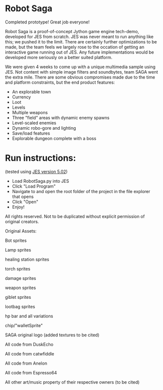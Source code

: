 # Robot Saga

Completed prototype! Great job everyone!

Robot Saga is a proof-of-concept Jython game engine tech-demo, developed for JES from scratch. JES was never meant 
to run anything like this; we pushed it to the limit. There are certainly further optimizations to be made,
but the team feels we largely rose to the occation of getting an interactive game running out of JES.  Any future implementations
would be developed more seriously on a better suited platform.

We were given 4 weeks to come up with a unique multimedia sample using JES.  Not content with simple image filters and soundbytes,
team SAGA went the extra mile. There are some obvious compromises made due to the time and platform constraints, but the end product features:
- An explorable town
- Currency
- Loot
- Levels
- Multiple weapons
- Three "field" areas with dynamic enemy spawns
- Level-scaled enemies
- Dynamic robo-gore and lighting
- Save/load features
- Explorable dungeon complete with a boss


# Run instructions:
(tested using [JES version 5.02](https://github.com/gatech-csl/jes/releases/tag/5.020))
- Load RobotSaga.py into JES
- Click "Load Program"
- Navigate to and open the root folder of the project in the file explorer that opens 
- Click "Open"
- Enjoy!


All rights reserved.  Not to be duplicated without explicit permission of original creators.

Original Assets:

Bot sprites

Lamp sprites

healing station sprites

torch sprites

damage sprites

weapon sprites

giblet sprites

lootbag sprites

hp bar and all variations

chip/"walletSprite"

SAGA original logo (added textures to be cited)

All code from DuskEcho

All code from catwfiddle

All code from Anelon

All code from Espresso64

All other art/music property of their respective owners (to be cited)
